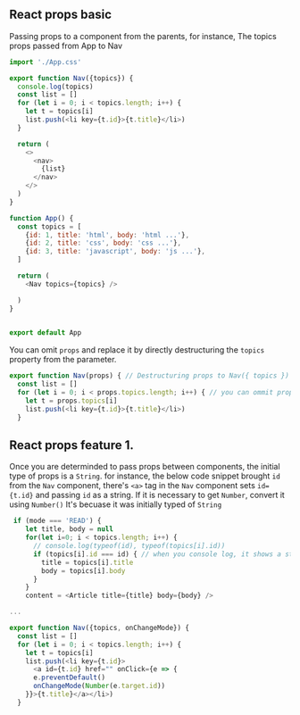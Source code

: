 ## React props basic

Passing props to a component from the parents, for instance, The topics props passed from App to Nav

```javascript
import './App.css'

export function Nav({topics}) {
  console.log(topics)
  const list = []
  for (let i = 0; i < topics.length; i++) {
    let t = topics[i]
    list.push(<li key={t.id}>{t.title}</li>)
  }

  return (
    <>
      <nav>
        {list}
      </nav>
    </>
  )
}

function App() {
  const topics = [
    {id: 1, title: 'html', body: 'html ...'},
    {id: 2, title: 'css', body: 'css ...'},
    {id: 3, title: 'javascript', body: 'js ...'},
  ]

  return (
    <Nav topics={topics} />

  )
}
 

export default App
```

You can omit `props` and replace it by directly destructuring the `topics` property from the parameter.
```javascript
export function Nav(props) { // Destructuring props to Nav({ topics })
  const list = []
  for (let i = 0; i < props.topics.length; i++) { // you can ommit props
    let t = props.topics[i]
    list.push(<li key={t.id}>{t.title}</li>)
  }

```

## React props feature 1.
Once you are determinded to pass props between components, the initial type of props is a `String`. for instance, the below code snippet brought `id` from the `Nav` component, there's `<a>` tag in the `Nav` component sets `id={t.id}` and passing `id` as a string. 
If it is necessary to get `Number`, convert it using `Number()` It's becuase it was initially typed of `String`

```javascript
 if (mode === 'READ') {
    let title, body = null
    for(let i=0; i < topics.length; i++) {
      // console.log(typeof(id), typeof(topics[i].id)) 
      if (topics[i].id === id) { // when you console log, it shows a string.
        title = topics[i].title
        body = topics[i].body
      }
    }
    content = <Article title={title} body={body} />

...

export function Nav({topics, onChangeMode}) {
  const list = []
  for (let i = 0; i < topics.length; i++) {
    let t = topics[i]
    list.push(<li key={t.id}>
      <a id={t.id} href="" onClick={e => {
      e.preventDefault()
      onChangeMode(Number(e.target.id))
    }}>{t.title}</a></li>)
  }

```
